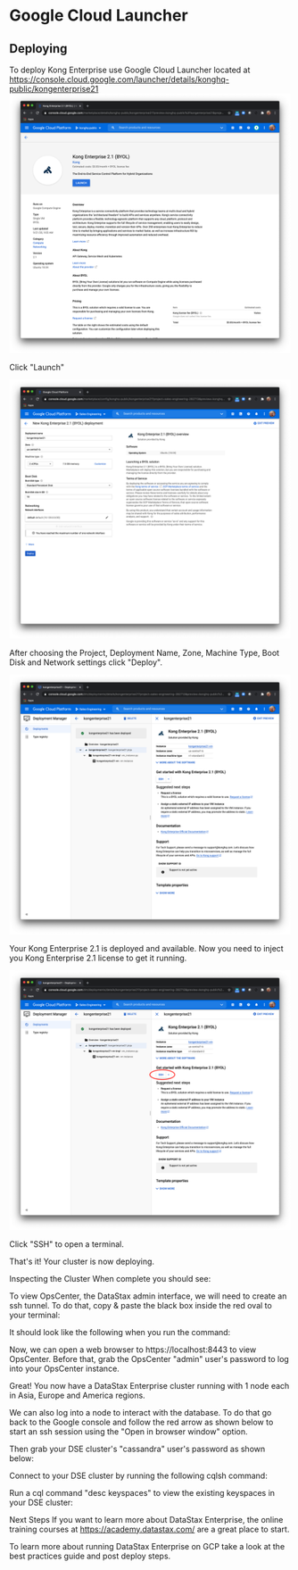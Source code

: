 # Google Cloud Launcher

## Deploying

To deploy Kong Enterprise use Google Cloud Launcher located at https://console.cloud.google.com/launcher/details/konghq-public/kongenterprise21
![GoogleCloudLauncher](https://github.com/Kong/gcp-marketplace/blob/main/screenshots/GoogleCloudLauncher.png)

Click "Launch"

![KongDeployment](https://github.com/Kong/gcp-marketplace/blob/main/screenshots/KongDeployment.png)

After choosing the Project, Deployment Name, Zone, Machine Type, Boot Disk and Network settings click "Deploy".

![KongDeployment2](https://github.com/Kong/gcp-marketplace/blob/main/screenshots/KongDeployment2.png)

Your Kong Enterprise 2.1 is deployed and available. Now you need to inject you Kong Enterprise 2.1 license to get it running.

![SSH](https://github.com/Kong/gcp-marketplace/blob/main/screenshots/SSH.png)

 Click "SSH" to open a terminal.

 


That's it! Your cluster is now deploying.

Inspecting the Cluster
When complete you should see:



To view OpsCenter, the DataStax admin interface, we will need to create an ssh tunnel. To do that, copy & paste the black box inside the red oval to your terminal:



It should look like the following when you run the command:



Now, we can open a web browser to https://localhost:8443 to view OpsCenter. Before that, grab the OpsCenter "admin" user's password to log into your OpsCenter instance.







Great! You now have a DataStax Enterprise cluster running with 1 node each in Asia, Europe and America regions.

We can also log into a node to interact with the database. To do that go back to the Google console and follow the red arrow as shown below to start an ssh session using the "Open in browser window" option.



Then grab your DSE cluster's "cassandra" user's password as shown below:



Connect to your DSE cluster by running the following cqlsh command:



Run a cql command "desc keyspaces" to view the existing keyspaces in your DSE cluster:



Next Steps
If you want to learn more about DataStax Enterprise, the online training courses at https://academy.datastax.com/ are a great place to start.

To learn more about running DataStax Enterprise on GCP take a look at the best practices guide and post deploy steps.